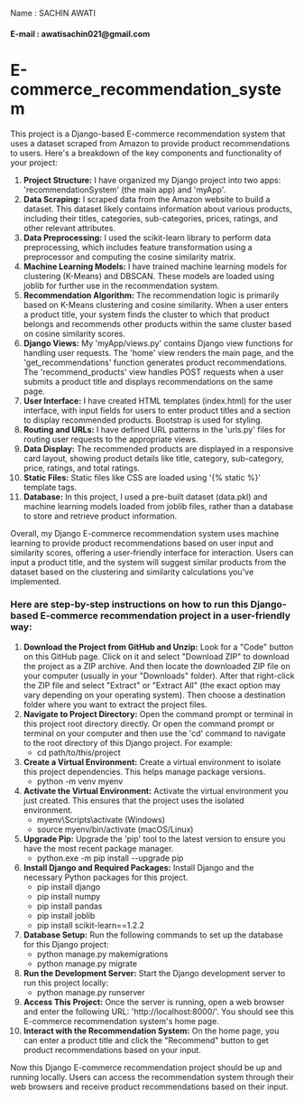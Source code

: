 <h>Name : SACHIN AWATI</h>
<h4>E-mail : awatisachin021@gmail.com </h4>

# E-commerce_recommendation_system
<p>This project is a Django-based E-commerce recommendation system that uses a dataset scraped from Amazon to provide product recommendations to users. Here's a breakdown of the key components and functionality of your project:</p>

<ol>
  <li><strong>Project Structure:</strong> I have organized my Django project into two apps: 'recommendationSystem' (the main app) and 'myApp'.</li>
  <li><strong>Data Scraping:</strong> I scraped data from the Amazon website to build a dataset. This dataset likely contains information about various products, including their titles, categories, sub-categories, prices, ratings, and other relevant attributes.</li>
  <li><strong>Data Preprocessing:</strong> I used the scikit-learn library to perform data preprocessing, which includes feature transformation using a preprocessor and computing the cosine similarity matrix.</li>
  <li><strong>Machine Learning Models:</strong> I have trained machine learning models for clustering (K-Means) and DBSCAN. These models are loaded using joblib for further use in the recommendation system.</li>
  <li><strong>Recommendation Algorithm:</strong> The recommendation logic is primarily based on K-Means clustering and cosine similarity. When a user enters a product title, your system finds the cluster to which that product belongs and recommends other products within the same cluster based on cosine similarity scores.</li>
  <li><strong>Django Views:</strong> My 'myApp/views.py' contains Django view functions for handling user requests. The 'home' view renders the main page, and the 'get_recommendations' function generates product recommendations. The 'recommend_products' view handles POST requests when a user submits a product title and displays recommendations on the same page.</li>
  <li><strong>User Interface:</strong> I have created HTML templates (index.html) for the user interface, with input fields for users to enter product titles and a section to display recommended products. Bootstrap is used for styling.</li>
  <li><strong>Routing and URLs:</strong> I have defined URL patterns in the 'urls.py' files for routing user requests to the appropriate views.</li>
  <li><strong>Data Display:</strong> The recommended products are displayed in a responsive card layout, showing product details like title, category, sub-category, price, ratings, and total ratings.</li>
  <li><strong>Static Files:</strong> Static files like CSS are loaded using '{% static %}' template tags.</li>
  <li><strong>Database:</strong> In this project, I used a pre-built dataset (data.pkl) and machine learning models loaded from joblib files, rather than a database to store and retrieve product information.</li>
</ol>

<p>Overall, my Django E-commerce recommendation system uses machine learning to provide product recommendations based on user input and similarity scores, offering a user-friendly interface for interaction. Users can input a product title, and the system will suggest similar products from the dataset based on the clustering and similarity calculations you've implemented.</p>

<h3> Here are step-by-step instructions on how to run this Django-based E-commerce recommendation project in a user-friendly way:</h3>

<ol>
  <li><strong>Download the Project from GitHub and Unzip:</strong> Look for a "Code" button on this GitHub page. Click on it and select "Download ZIP" to download the project as a ZIP archive. And then locate the downloaded ZIP file on your computer (usually in your "Downloads" folder). After that right-click the ZIP file and select "Extract" or "Extract All" (the exact option may vary depending on your operating system). Then choose a destination folder where you want to extract the project files.</li>
  <li><strong>Navigate to Project Directory:</strong> Open the command prompt or terminal in this project root directory directly. Or open the command prompt or terminal on your computer and then use the 'cd' command to navigate to the root directory of this Django project. For example:
  <ul>
    <li>cd path/to/this/project</li>
  </ul>
  </li>
  <li><strong>Create a Virtual Environment:</strong> Create a virtual environment to isolate this project dependencies. This helps manage package versions.
  <ul>
    <li>python -m venv myenv</li>
  </ul>
  </li>
  <li><strong>Activate the Virtual Environment:</strong> Activate the virtual environment you just created. This ensures that the project uses the isolated environment.
  <ul>
    <li>myenv\Scripts\activate   (Windows)</li>
    <li>source myenv/bin/activate   (macOS/Linux)</li>
  </ul>
  </li>
  <li><strong>Upgrade Pip:</strong> Upgrade the 'pip' tool to the latest version to ensure you have the most recent package manager.
  <ul>
    <li>python.exe -m pip install --upgrade pip</li>
  </ul>
  </li>
  <li><strong>Install Django and Required Packages:</strong> Install Django and the necessary Python packages for this project.
  <ul>
    <li>pip install django</li>
    <li>pip install numpy</li>
    <li>pip install pandas</li>
    <li>pip install joblib</li>
    <li>pip install scikit-learn==1.2.2</li>
  </ul>
  </li>
  <li><strong>Database Setup:</strong> Run the following commands to set up the database for this Django project:
  <ul>
    <li>python manage.py makemigrations</li>
    <li>python manage.py migrate</li>
  </ul>
  </li>
  <li><strong>Run the Development Server:</strong> Start the Django development server to run this project locally:
  <ul>
    <li>python manage.py runserver</li>
  </ul>
  </li>
  <li><strong>Access This Project:</strong> Once the server is running, open a web browser and enter the following URL: 'http://localhost:8000/'. You should see this E-commerce recommendation system's home page.</li>
  <li><strong>Interact with the Recommendation System:</strong> On the home page, you can enter a product title and click the "Recommend" button to get product recommendations based on your input.</li>
</ol>

<p>Now this Django E-commerce recommendation project should be up and running locally. Users can access the recommendation system through their web browsers and receive product recommendations based on their input.</p>
